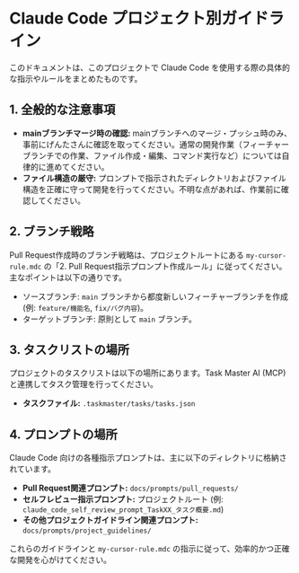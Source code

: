 # Claude Code プロジェクト別ガイドライン

このドキュメントは、このプロジェクトで Claude Code を使用する際の具体的な指示やルールをまとめたものです。

## 1. 全般的な注意事項

*   **mainブランチマージ時の確認:** mainブランチへのマージ・プッシュ時のみ、事前にげんたさんに確認を取ってください。通常の開発作業（フィーチャーブランチでの作業、ファイル作成・編集、コマンド実行など）については自律的に進めてください。
*   **ファイル構造の厳守:** プロンプトで指示されたディレクトリおよびファイル構造を正確に守って開発を行ってください。不明な点があれば、作業前に確認してください。

## 2. ブランチ戦略

Pull Request作成時のブランチ戦略は、プロジェクトルートにある `my-cursor-rule.mdc` の「2. Pull Request指示プロンプト作成ルール」に従ってください。主なポイントは以下の通りです。

*   ソースブランチ: `main` ブランチから都度新しいフィーチャーブランチを作成 (例: `feature/機能名`, `fix/バグ内容`)。
*   ターゲットブランチ: 原則として `main` ブランチ。

## 3. タスクリストの場所

プロジェクトのタスクリストは以下の場所にあります。Task Master AI (MCP) と連携してタスク管理を行ってください。

*   **タスクファイル:** `.taskmaster/tasks/tasks.json`

## 4. プロンプトの場所

Claude Code 向けの各種指示プロンプトは、主に以下のディレクトリに格納されています。

*   **Pull Request関連プロンプト:** `docs/prompts/pull_requests/`
*   **セルフレビュー指示プロンプト:** プロジェクトルート (例: `claude_code_self_review_prompt_TaskXX_タスク概要.md`)
*   **その他プロジェクトガイドライン関連プロンプト:** `docs/prompts/project_guidelines/`

これらのガイドラインと `my-cursor-rule.mdc` の指示に従って、効率的かつ正確な開発を心がけてください。 